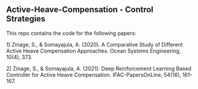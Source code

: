 ## Active-Heave-Compensation - Control Strategies

This repo contains the code for the following papers:

1] Zinage, S., & Somayajula, A. (2020). A Comparative Study of Different Active Heave Compensation Approaches. Ocean Systems Engineering, 10(4), 373.

2] Zinage, S., & Somayajula, A. (2021). Deep Reinforcement Learning Based Controller for Active Heave Compensation. IFAC-PapersOnLine, 54(16), 161-167.

